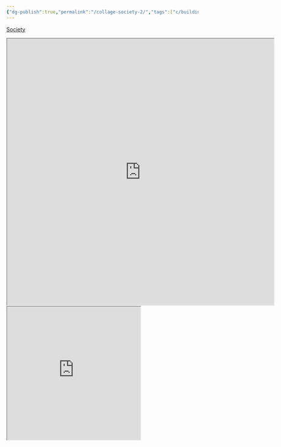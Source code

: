 ```yaml
---
{"dg-publish":true,"permalink":"/collage-society-2/","tags":["c/building","c/paris-collage","c/orange"],"created":"2024-01-01T17:06:46.848-05:00","updated":"2024-01-01T23:38:23.336-05:00"}
---
```



[Society](https://www.instagram.com/p/B2u8GU9hGoP)

<iframe src="https://www.instagram.com/p/B2u8GU9hGoP" width="700"
  height="700"></iframe>


<iframe src="https://www.instagram.com/p/B2u8GU9hGoP/media?size=m" width="350"
  height="350"></iframe>
